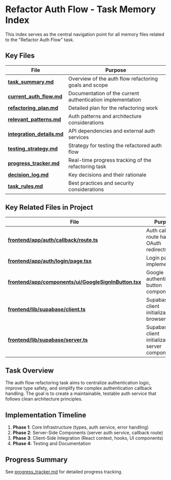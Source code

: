 # Refactor Auth Flow - Task Memory Index

This index serves as the central navigation point for all memory files related to the "Refactor Auth Flow" task.

## Key Files

| File | Purpose |
|------|---------|
| **[task_summary.md](./task_summary.md)** | Overview of the auth flow refactoring goals and scope |
| **[current_auth_flow.md](./current_auth_flow.md)** | Documentation of the current authentication implementation |
| **[refactoring_plan.md](./refactoring_plan.md)** | Detailed plan for the refactoring work |
| **[relevant_patterns.md](./relevant_patterns.md)** | Auth patterns and architecture considerations |
| **[integration_details.md](./integration_details.md)** | API dependencies and external auth services |
| **[testing_strategy.md](./testing_strategy.md)** | Strategy for testing the refactored auth flow |
| **[progress_tracker.md](./progress_tracker.md)** | Real-time progress tracking of the refactoring task |
| **[decision_log.md](./decision_log.md)** | Key decisions and their rationale |
| **[task_rules.md](./task_rules.md)** | Best practices and security considerations |

## Key Related Files in Project

| File | Purpose |
|------|---------|
| **[frontend/app/auth/callback/route.ts](../../../frontend/app/auth/callback/route.ts)** | Auth callback route handling OAuth redirects |
| **[frontend/app/auth/login/page.tsx](../../../frontend/app/auth/login/page.tsx)** | Login page implementation |
| **[frontend/app/components/ui/GoogleSignInButton.tsx](../../../frontend/app/components/ui/GoogleSignInButton.tsx)** | Google authentication button component |
| **[frontend/lib/supabase/client.ts](../../../frontend/lib/supabase/client.ts)** | Supabase client initialization for browser |
| **[frontend/lib/supabase/server.ts](../../../frontend/lib/supabase/server.ts)** | Supabase client initialization for server components |

## Task Overview

The auth flow refactoring task aims to centralize authentication logic, improve type safety, and simplify the complex authentication callback handling. The goal is to create a maintainable, testable auth service that follows clean architecture principles.

## Implementation Timeline

1. **Phase 1**: Core Infrastructure (types, auth service, error handling)
2. **Phase 2**: Server-Side Components (server auth service, callback route)
3. **Phase 3**: Client-Side Integration (React context, hooks, UI components)
4. **Phase 4**: Testing and Documentation

## Progress Summary

See [progress_tracker.md](./progress_tracker.md) for detailed progress tracking.
